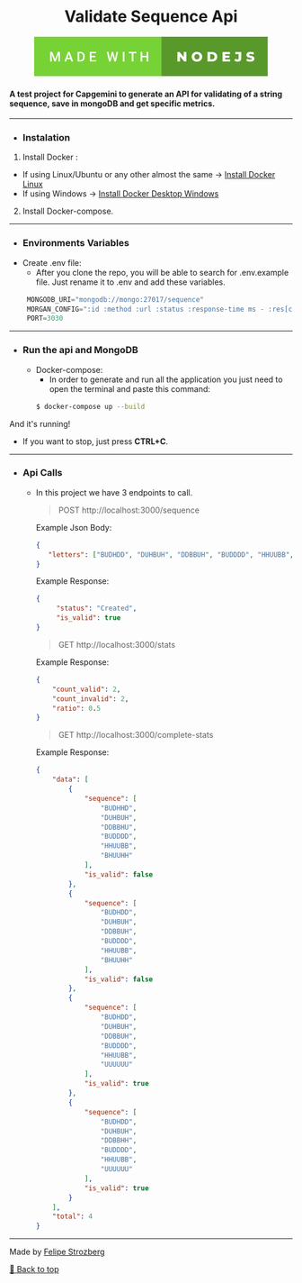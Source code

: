 <div align="center">
<h1>Validate Sequence Api</h1>
</div>

<div align="center">

<img src="images/made-with-nodejs.svg"  alt="not found"/>

</div>

#### A test project for Capgemini to generate an API for validating of a string sequence, save in mongoDB and get specific metrics.

---

- ### Instalation
1. Install Docker :
  - If using Linux/Ubuntu or any other almost the same -> [Install Docker Linux](https://docs.docker.com/engine/install/ubuntu/)
  - If using Windows -> [Install Docker Desktop Windows](https://docs.docker.com/docker-for-windows/install/)

2. Install Docker-compose.

---

- ### Environments Variables
- Create .env file:
  - After you clone the repo, you will be able to search for .env.example file. Just rename it to .env and add
    these variables.
   ```javascript
    MONGODB_URI="mongodb://mongo:27017/sequence"
    MORGAN_CONFIG=":id :method :url :status :response-time ms - :res[content-length]"
    PORT=3030
   ```

---

- ### Run the api and MongoDB
  - Docker-compose:
    - In order to generate and run all the application you just need to open the terminal
      and paste this command:
    ```bash
    $ docker-compose up --build
    ```

And it's running!

- If you want to stop, just press **CTRL+C**.
---

- ### Api Calls
  - In this project we have 3 endpoints to call.
    > POST http://localhost:3000/sequence

    Example Json Body:

       ```json
      {
          "letters": ["BUDHDD", "DUHBUH", "DDBBUH", "BUDDDD", "HHUUBB", "UUUUUU"]
      }
      ```

    Example Response:

    ```json
    {
	     "status": "Created",
	     "is_valid": true
    }
    ```

    > GET http://localhost:3000/stats

    Example Response:

    ```json
    {
        "count_valid": 2,
        "count_invalid": 2,
        "ratio": 0.5
    }
    ```

    > GET http://localhost:3000/complete-stats

    Example Response:

    ```json
    {
        "data": [
            {
                "sequence": [
                    "BUDHHD",
                    "DUHBUH",
                    "DDBBHU",
                    "BUDDDD",
                    "HHUUBB",
                    "BHUUHH"
                ],
                "is_valid": false
            },
            {
                "sequence": [
                    "BUDHDD",
                    "DUHBUH",
                    "DDBBUH",
                    "BUDDDD",
                    "HHUUBB",
                    "BHUUHH"
                ],
                "is_valid": false
            },
            {
                "sequence": [
                    "BUDHDD",
                    "DUHBUH",
                    "DDBBUH",
                    "BUDDDD",
                    "HHUUBB",
                    "UUUUUU"
                ],
                "is_valid": true
            },
            {
                "sequence": [
                    "BUDHDD",
                    "DUHBUH",
                    "DDBBHH",
                    "BUDDDD",
                    "HHUUBB",
                    "UUUUUU"
                ],
                "is_valid": true
            }
        ],
        "total": 4
    }
    ```
---

Made by [Felipe Strozberg](www.github.com/FelStroz)

[🔼 Back to top](#Instalation)